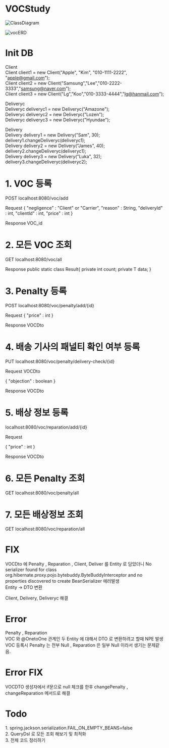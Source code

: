 # VOCStudy
![ClassDiagram](https://user-images.githubusercontent.com/74821906/190101117-b05bb8f7-fa0e-4ecb-8cd7-2270b022d77a.png)


![vocERD](https://user-images.githubusercontent.com/74821906/189692981-b92e953c-2ec9-4f7b-97f6-99c6c1344495.png)

<h1>Init DB</h1>

Client<br>
Client client1 = new Client("Apple", "Kim", "010-1111-2222", "apple@gmail.com");<br>
Client client2 = new Client("Samsung","Lee","010-2222-3333","samsung@naver.com");<br>
Client client3 = new Client("Lg","Koo","010-3333-4444","lg@hanmail.com");<br>

Deliveryc<br>
Deliveryc deliveryc1 = new Deliveryc("Amazone");<br>
Deliveryc deliveryc2 = new Deliveryc("Lozen");<br>
Deliveryc deliveryc3 = new Deliveryc("Hyundae");<br>

Delivery<br>
Delivery delivery1 = new Delivery("Sam", 30);<br>
delivery1.changeDeliveryc(deliveryc1);<br>
Delivery delivery2 = new Delivery("James", 40);<br>
delivery2.changeDeliveryc(deliveryc1);<br>
Delivery delivery3 = new Delivery("Luka", 32);<br>
delivery3.changeDeliveryc(deliveryc2);<br>

<h1>1. VOC 등록</h1>
POST
localhost:8080/voc/add

Request
{
    "negligence" : "Client" or "Carrier",
    "reason" : String,
    "deliveryId" : int,
    "clientId" : int,
    "price" : int
}

Response VOC_id

<h1>2. 모든 VOC 조회</h1>
GET
localhost:8080/voc/all


Response
public static class Result<T>{
        private int count;
        private T data;
    }

<h1>3. Penalty 등록</h1>
POST
localhost:8080/voc/penalty/add/{id}

Request
{
    "price" : int
}

Response VOCDto

<h1>4. 배송 기사의 패널티 확인 여부 등록</h1>
PUT
localhost:8080/voc/penalty/delivery-check/{id}

Request VOCDto

{
    "objection" : boolean
}

Response VOCDto

<h1>5. 배상 정보 등록</h1>

localhost:8080/voc/reparation/add/{id}

Request

{
    "price" : int
}

Response VOCDto

<h1>6. 모든 Penalty 조회</h1>
GET
localhost:8080/voc/penalty/all

<h1>7. 모든 배상정보 조회</h1>
GET
localhost:8080/voc/reparation/all


<h1>FIX</h1>

VOCDto 에 Penalty , Reparation , Client, Deliver 를 Entity 로 담았더니
No serializer found for class org.hibernate.proxy.pojo.bytebuddy.ByteBuddyInterceptor and no properties discovered to create BeanSerializer
에러발생<br>
Entity -> DTO 변환

Client, Delivery, Deliveryc 해결

<h1>Error</h1>

Penalty , Reparation <br>
VOC 와 @OnetoOne 관계인 두 Entity 에 대해서 DTO 로 변환하려고 할때 NPE 발생 <br>
VOC 등록시 Penalty 는 전부 Null , Reparation 은 일부 Null 이라서 생기는 문제같음.

<h1>Error FIX</h1>

VOCDTO 생성자에서 if문으로 null 체크를 한후 changePenalty , changeReparation 메서드로 해결



<h1>Todo</h1>
1. spring.jackson.serialization.FAIL_ON_EMPTY_BEANS=false <br>
2. QueryDsl 로 모든 조회 해보기 및 최적화 <br>
3. 전체 코드 정리하기 <br>
